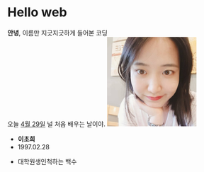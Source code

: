 
<h1>Hello web</h1>
<strong>안녕</strong>, 이름만 지긋지긋하게 들어본 코딩<br>
오늘 <u>4월 29일</u> 널 처음 배우는 날이야.
<img src="사진.jpg" width="40%"><br>
<ul>
<li><strong>이초희</strong></li>
<li>1997.02.28</li>
</ul>
<ul>
<li>대학원생인척하는 백수</li>
</ul>

